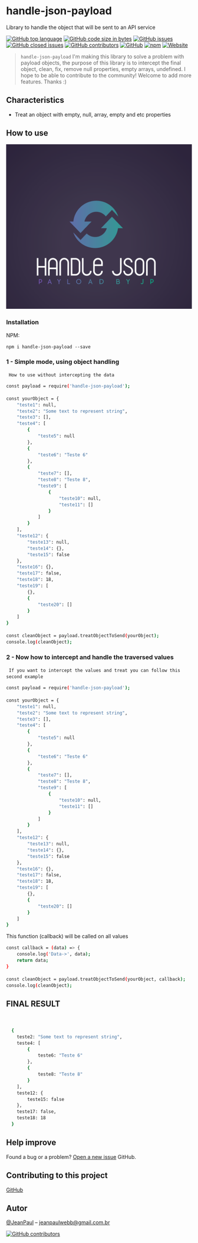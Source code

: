 # handle-json-payload

Library to handle the object that will be sent to an API service

[![GitHub top language](https://img.shields.io/github/languages/top/JeanPaulll/handle-json-payload#readme.svg)]()
[![GitHub code size in bytes](https://img.shields.io/github/languages/code-size/JeanPaulll/handle-json-payload.svg)]()
[![GitHub issues](https://img.shields.io/github/issues/JeanPaulll/handle-json-payload.svg)]()
[![GitHub closed issues](https://img.shields.io/github/issues-closed/JeanPaulll/handle-json-payload.svg)]()
[![GitHub contributors](https://img.shields.io/github/contributors/JeanPaulll/handle-json-payload.svg)]()
[![GitHub](https://img.shields.io/github/license/mashape/apistatus.svg)](https://github.com/JeanPaulll/handle-json-payload)
[![npm](https://img.shields.io/npm/v/handle-json-payload.svg)]()
[![Website](https://img.shields.io/website-up-down-green-red/http/shields.io.svg?label=agenciacriamais)](http://www.agenciacriamais.com.br)

> `handle-json-payload` I'm making this library to solve a problem with payload objects, the purpose of this library is to intercept the final object, clean, fix, remove null properties, empty arrays, undefined. I hope to be able to contribute to the community!
Welcome to add more features. Thanks :)

## Characteristics

* Treat an object with empty, null, array, empty and etc properties

## How to use

![](https://raw.githubusercontent.com/JeanPaulll/handle-json-payload/main/doc/1.png)

### Installation

NPM:

````
npm i handle-json-payload --save
````


### 1 - Simple mode, using object handling

` How to use without intercepting the data`

`````sh
const payload = require('handle-json-payload');

const yourObject = {
    "teste1": null,
    "teste2": "Some text to represent string",
    "teste3": [],
    "teste4": [
        {
            "teste5": null
        },
        {
            "teste6": "Teste 6"
        },
        {
            "teste7": [],
            "teste8": "Teste 8",
            "teste9": [
                {
                    "teste10": null,
                    "teste11": []
                }
            ]
        }
    ],
    "teste12": {
        "teste13": null,
        "teste14": {},
        "teste15": false
    },
    "teste16": {},
    "teste17": false,
    "teste18": 18,
    "teste19": [
        {},
        {
            "teste20": []
        }
    ]
}

const cleanObject = payload.treatObjectToSend(yourObject);
console.log(cleanObject);


`````

### 2 - Now how to intercept and handle the traversed values

` If you want to intercept the values ​​and treat you can follow this second example`

`````sh
const payload = require('handle-json-payload');

const yourObject = {
    "teste1": null,
    "teste2": "Some text to represent string",
    "teste3": [],
    "teste4": [
        {
            "teste5": null
        },
        {
            "teste6": "Teste 6"
        },
        {
            "teste7": [],
            "teste8": "Teste 8",
            "teste9": [
                {
                    "teste10": null,
                    "teste11": []
                }
            ]
        }
    ],
    "teste12": {
        "teste13": null,
        "teste14": {},
        "teste15": false
    },
    "teste16": {},
    "teste17": false,
    "teste18": 18,
    "teste19": [
        {},
        {
            "teste20": []
        }
    ]
}
`````

This function (callback) will be called on all values

`````sh
const callback = (data) => {
    console.log('Data->', data);
    return data;
}

const cleanObject = payload.treatObjectToSend(yourObject, callback);
console.log(cleanObject);


`````

## FINAL RESULT


`````sh


  {
    teste2: "Some text to represent string",
    teste4: [
        {
            teste6: "Teste 6"
        },
        {
            teste8: "Teste 8"
        }
    ],
    teste12: {
        teste15: false
    },
    teste17: false,
    teste18: 18
  }


`````

## Help improve

Found a bug or a problem? [Open a new issue](https://github.com/JeanPaulll/handle-json-payload/issues)  GitHub.

## Contributing to this project

[GitHub](https://github.com/JeanPaulll/handle-json-payload)

## Autor

[@JeanPaul](https://twitter.com/jeanpaullx) – jeanpaulwebb@gmail.com.br

[![GitHub contributors](https://img.shields.io/github/contributors/JeanPaulll/handle-json-payload.svg)]()
